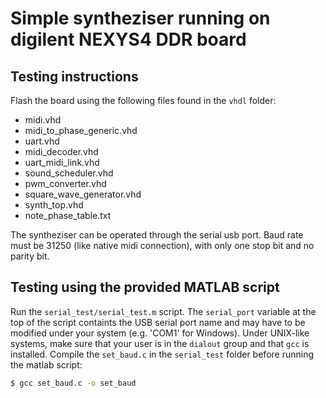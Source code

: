 # Simple syntheziser running on digilent NEXYS4 DDR board

## Testing instructions
Flash the board using the following files found in the `vhdl` folder:

* midi.vhd
* midi_to_phase_generic.vhd
* uart.vhd
* midi_decoder.vhd
* uart_midi_link.vhd
* sound_scheduler.vhd
* pwm_converter.vhd
* square_wave_generator.vhd
* synth_top.vhd
* note_phase_table.txt

The syntheziser can be operated through the serial usb port.
Baud rate must be 31250 (like native midi connection), with only one stop bit and no parity bit.

## Testing using the provided MATLAB script
Run the `serial_test/serial_test.m` script. The `serial_port` variable at the top
of the script containts the USB serial port name and may have to be modified under your system (e.g. 'COM1' for Windows).
Under UNIX-like systems, make sure that your user is in the `dialout` group and that `gcc` is installed.
Compile the `set_baud.c` in the `serial_test` folder before running the matlab script:
```bash
$ gcc set_baud.c -o set_baud
```
